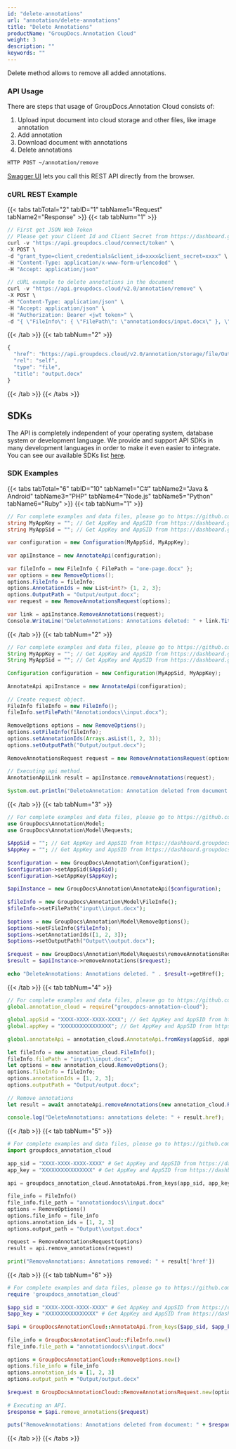 ```yaml
---
id: "delete-annotations"
url: "annotation/delete-annotations"
title: "Delete Annotations"
productName: "GroupDocs.Annotation Cloud"
weight: 3
description: ""
keywords: ""
---
```


Delete method allows to remove all added annotations.

### API Usage ###

There are steps that usage of GroupDocs.Annotation Cloud consists of:

1. Upload input document into cloud storage and other files, like image annotation
1. Add annotation
1. Download document with annotations
1. Delete annotations

```html
HTTP POST ~/annotation/remove
```

[Swagger UI](https://apireference.groupdocs.cloud/annotation/) lets you call this REST API directly from the browser.

### cURL REST Example ###

{{< tabs tabTotal="2" tabID="1" tabName1="Request" tabName2="Response" >}}
{{< tab tabNum="1" >}}

```javascript
// First get JSON Web Token
// Please get your Client Id and Client Secret from https://dashboard.groupdocs.cloud/applications. Kindly place Client Id in the "client_id" and Client Secret in the "client_secret" arguments.
curl -v "https://api.groupdocs.cloud/connect/token" \
-X POST \
-d "grant_type=client_credentials&client_id=xxxx&client_secret=xxxx" \
-H "Content-Type: application/x-www-form-urlencoded" \
-H "Accept: application/json"
  
// cURL example to delete annotations in the document
curl -v "https://api.groupdocs.cloud/v2.0/annotation/remove" \
-X POST \
-H "Content-Type: application/json" \
-H "Accept: application/json" \
-H "Authorization: Bearer <jwt token>" \
-d "{ \"FileInfo\": { \"FilePath\": \"annotationdocs/input.docx\" }, \"AnnotationIds\": [ 1, 2, 3 ], \"OutputPath\": \"Output/output.docx\"}"
```

{{< /tab >}}
{{< tab tabNum="2" >}}

```javascript
{
  "href": "https://api.groupdocs.cloud/v2.0/annotation/storage/file/Output/output.docx",
  "rel": "self",
  "type": "file",
  "title": "output.docx"
}
```

{{< /tab >}}
{{< /tabs >}}

## SDKs ##

The API is completely independent of your operating system, database system or development language. We provide and support API SDKs in many development languages in order to make it even easier to integrate. You can see our available SDKs list [here](annotation/available-sdks).

### SDK Examples ###

{{< tabs tabTotal="6" tabID="10" tabName1="C#" tabName2="Java  & Android" tabName3="PHP" tabName4="Node.js" tabName5="Python" tabName6="Ruby" >}} {{< tab tabNum="1" >}}

```csharp
// For complete examples and data files, please go to https://github.com/groupdocs-annotation-cloud/groupdocs-annotation-cloud-dotnet-samples
string MyAppKey = ""; // Get AppKey and AppSID from https://dashboard.groupdocs.cloud
string MyAppSid = ""; // Get AppKey and AppSID from https://dashboard.groupdocs.cloud
  
var configuration = new Configuration(MyAppSid, MyAppKey);
  
var apiInstance = new AnnotateApi(configuration);
 
var fileInfo = new FileInfo { FilePath = "one-page.docx" };
var options = new RemoveOptions();
options.FileInfo = fileInfo;
options.AnnotationIds = new List<int?> {1, 2, 3};
options.OutputPath = "Output/output.docx";
var request = new RemoveAnnotationsRequest(options);
 
var link = apiInstance.RemoveAnnotations(request);
Console.WriteLine("DeleteAnnotations: Annotations deleted: " + link.Title);
```

{{< /tab >}} {{< tab tabNum="2" >}}

```java
// For complete examples and data files, please go to https://github.com/groupdocs-annotation-cloud/groupdocs-annotation-cloud-java-samples
String MyAppKey = ""; // Get AppKey and AppSID from https://dashboard.groupdocs.cloud
String MyAppSid = ""; // Get AppKey and AppSID from https://dashboard.groupdocs.cloud
  
Configuration configuration = new Configuration(MyAppSid, MyAppKey);
  
AnnotateApi apiInstance = new AnnotateApi(configuration);
 
// Create request object.
FileInfo fileInfo = new FileInfo();
fileInfo.setFilePath("Annotationdocs\\input.docx");
 
RemoveOptions options = new RemoveOptions();
options.setFileInfo(fileInfo);        
options.setAnnotationIds(Arrays.asList(1, 2, 3));
options.setOutputPath("Output/output.docx");
 
RemoveAnnotationsRequest request = new RemoveAnnotationsRequest(options);
 
// Executing api method.
AnnotationApiLink result = apiInstance.removeAnnotations(request);
 
System.out.println("DeleteAnnotation: Annotation deleted from document: " + result.getHref());
```

{{< /tab >}} {{< tab tabNum="3" >}}

```php
// For complete examples and data files, please go to https://github.com/groupdocs-annotation-cloud/groupdocs-annotation-cloud-php-samples
use GroupDocs\Annotation\Model;
use GroupDocs\Annotation\Model\Requests;
 
$AppSid = ""; // Get AppKey and AppSID from https://dashboard.groupdocs.cloud
$AppKey = ""; // Get AppKey and AppSID from https://dashboard.groupdocs.cloud
  
$configuration = new GroupDocs\Annotation\Configuration();
$configuration->setAppSid($AppSid);
$configuration->setAppKey($AppKey);
 
$apiInstance = new GroupDocs\Annotation\AnnotateApi($configuration);
 
$fileInfo = new GroupDocs\Annotation\Model\FileInfo();
$fileInfo->setFilePath("input\\input.docx");
 
$options = new GroupDocs\Annotation\Model\RemoveOptions();
$options->setFileInfo($fileInfo);
$options->setAnnotationIds([1, 2, 3]);
$options->setOutputPath("Output\\output.docx");
 
$request = new GroupDocs\Annotation\Model\Requests\removeAnnotationsRequest($options);
$result = $apiInstance->removeAnnotations($request);
 
echo "DeleteAnnotations: Annotations deleted. " . $result->getHref();
```

{{< /tab >}} {{< tab tabNum="4" >}}

```javascript
// For complete examples and data files, please go to https://github.com/groupdocs-annotation-cloud/groupdocs-annotation-cloud-node-samples
global.annotation_cloud = require("groupdocs-annotation-cloud");
 
global.appSid = "XXXX-XXXX-XXXX-XXXX"; // Get AppKey and AppSID from https://dashboard.groupdocs.cloud
global.appKey = "XXXXXXXXXXXXXXXX"; // Get AppKey and AppSID from https://dashboard.groupdocs.cloud
  
global.annotateApi = annotation_cloud.AnnotateApi.fromKeys(appSid, appKey);
 
let fileInfo = new annotation_cloud.FileInfo();
fileInfo.filePath = "input\\input.docx";
let options = new annotation_cloud.RemoveOptions();
options.fileInfo = fileInfo;
options.annotationIds = [1, 2, 3];
options.outputPath = "Output/output.docx";
 
// Remove annotations
let result = await annotateApi.removeAnnotations(new annotation_cloud.RemoveAnnotationsRequest(options));
 
console.log("DeleteAnnotations: annotations delete: " + result.href);
```

{{< /tab >}} {{< tab tabNum="5" >}}

```python
# For complete examples and data files, please go to https://github.com/groupdocs-annotation-cloud/groupdocs-annotation-cloud-python-samples
import groupdocs_annotation_cloud
 
app_sid = "XXXX-XXXX-XXXX-XXXX" # Get AppKey and AppSID from https://dashboard.groupdocs.cloud
app_key = "XXXXXXXXXXXXXXXX" # Get AppKey and AppSID from https://dashboard.groupdocs.cloud
  
api = groupdocs_annotation_cloud.AnnotateApi.from_keys(app_sid, app_key)
 
file_info = FileInfo()
file_info.file_path = "annotationdocs\\input.docx"
options = RemoveOptions()
options.file_info = file_info
options.annotation_ids = [1, 2, 3]
options.output_path = "Output\\output.docx"
 
request = RemoveAnnotationsRequest(options)
result = api.remove_annotations(request)
 
print("RemoveAnnotations: Annotations removed: " + result['href'])
```

{{< /tab >}} {{< tab tabNum="6" >}}

```ruby
# For complete examples and data files, please go to https://github.com/groupdocs-annotation-cloud/groupdocs-annotation-cloud-ruby-samples
require 'groupdocs_annotation_cloud'
 
$app_sid = "XXXX-XXXX-XXXX-XXXX" # Get AppKey and AppSID from https://dashboard.groupdocs.cloud
$app_key = "XXXXXXXXXXXXXXXX" # Get AppKey and AppSID from https://dashboard.groupdocs.cloud
  
$api = GroupDocsAnnotationCloud::AnnotateApi.from_keys($app_sid, $app_key)
 
file_info = GroupDocsAnnotationCloud::FileInfo.new()
file_info.file_path = "annotationdocs\\input.docx"
 
options = GroupDocsAnnotationCloud::RemoveOptions.new()
options.file_info = file_info
options.annotation_ids = [1, 2, 3]
options.output_path = "Output/output.docx"
 
$request = GroupDocsAnnotationCloud::RemoveAnnotationsRequest.new(options)
 
# Executing an API.
$response = $api.remove_annotations($request)
 
puts("RemoveAnnotations: Annotations deleted from document: " + $response.href)
```

{{< /tab >}} {{< /tabs >}}
